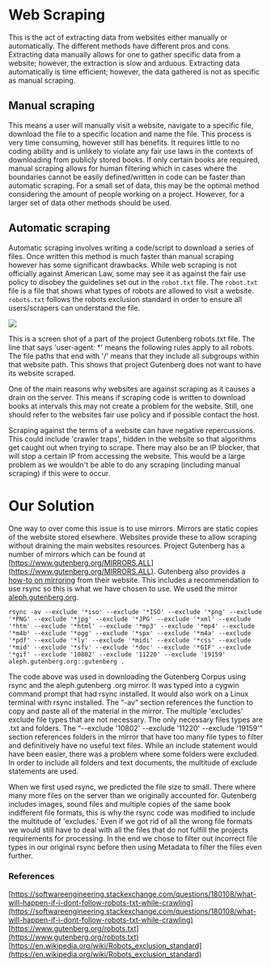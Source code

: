 # Web Scraping
This is the act of extracting data from websites either manually or automatically. The different 
methods have different pros and cons. Extracting data manually allows for one to gather specific 
data from a website; however, the extraction is slow and arduous. Extracting data automatically 
is time efficient; however, the data gathered is not as specific as manual scraping.

## Manual scraping
This means a user will manually visit a website, navigate to a specific file, download the file 
to a specific location and name the file. This process is very time consuming, however still has 
benefits. It requires little to no coding ability and is unlikely to violate any fair use laws in
 the contexts of downloading from publicly stored books. If only certain books are required, 
 manual scraping allows for human filtering which in cases where the boundaries cannot be easily defined/written in code can be faster than automatic scraping. For a small set of data, this may be the optimal method considering the amount of people working on a project. However, for a larger set of data other methods should be used.

## Automatic scraping
Automatic scraping involves writing a code/script to download a series of files. Once written 
this method is much faster than manual scraping however has some significant drawbacks. While web scraping is not officially against American Law, some may see it as against the fair use policy to disobey the guidelines set out in the `robot.txt` file. The `robot.txt` file is a file that shows what types of robots are allowed to visit a website. `robots.txt` follows the robots exclusion standard in order to ensure all users/scrapers can understand the file.





![](/static/markdowns/images/gutenberg_robots_file.png)

This is a screen shot of a part of the project Gutenberg robots.txt file. The line that says 
'user-agent: *' means the following rules apply to all robots. The file paths that end with '/' means that they include all subgroups within that website path.  This shows that project Gutenberg does not want to have its website scraped.

One of the main reasons why websites are against scraping as it causes a drain on the server. This means if scraping code is written to download books at intervals this may not create a problem for the website. Still, one should refer to the websites fair use policy and if possible contact the host.

Scraping against the terms of a website can have negative repercussions. This could include 
'crawler traps', hidden in the website so that algorithms get caught out when trying to scrape. There may also be an IP blocker, that will stop a certain IP from accessing the website. This would be a large problem as we wouldn't be able to do any scraping (including manual scraping) if this were to occur.

# Our Solution
One way to over come this issue is to use mirrors. Mirrors are static copies of the website 
stored elsewhere. Websites provide these to allow scraping without draining the main websites 
resources. Project Gutenberg has a number of mirrors which can be found at [https://www.gutenberg.org/MIRRORS.ALL](https://www.gutenberg.org/MIRRORS.ALL). 
Gutenberg also provides a 
[how-to on mirroring](https://www.gutenberg.org/wiki/Gutenberg:Mirroring_How-To) 
from their 
website. 
This includes a recommendation to 
use 
rsync so this is what we have chosen to use.
We used the mirror [aleph.gutenberg.org](aleph.gutenberg.org).

```
rsync -av --exclude '*iso' --exclude '*ISO' --exclude '*png' --exclude '*PNG' --exclude '*jpg' --exclude '*JPG' --exclude '*xml' --exclude '*htm' --exclude '*html' --exclude '*mp3' --exclude '*mp4' --exclude '*m4b' --exclude '*ogg' --exclude '*spx' --exclude '*m4a' --exclude '*pdf' --exclude '*ly' --exclude '*midi' --exclude '*css' --exclude '*mid' --exclude '*sfv' --exclude '*doc' --exclude '*GIF' --exclude '*gif' --exclude '10802' --exclude '11220' --exclude '19159' aleph.gutenberg.org::gutenberg .
```

The code above was used in downloading the Gutenberg Corpus using rsync and the aleph.gutenberg
.org mirror. It was typed into a cygwin command prompt that had rsync installed. It would also work 
on a Linux terminal with rsync installed. The “-av” section references the function to copy and paste all of the material in the mirror. The multiple 'excludes' exclude file types that are not necessary. The only necessary files types are .txt and folders. The “--exclude '10802' --exclude '11220' --exclude '19159'” section references folders in the mirror that have too many file types to filter and definitively have no useful text files. While an include statement would have been easier, there was a problem where some folders were excluded. In order to include all folders and text documents, the multitude of exclude statements are used.

When we first used rsync, we predicted the file size to small. There where many more files on the
 server than we originally accounted for. Gutenberg includes images, sound files and multiple 
copies of the same book indifferent file formats, this is why the rsync code was modified to include the multitude of 'excludes.' Even if we got rid of all the wrong file formats we would still have to 
deal with all the files that do not fulfill the projects requirements for processing. In the end we chose to filter out incorrect file types in our original rsync before then using Metadata to filter the files even further.

### References
[https://softwareengineering.stackexchange.com/questions/180108/what-will-happen-if-i-dont-follow-robots-txt-while-crawling](https://softwareengineering.stackexchange.com/questions/180108/what-will-happen-if-i-dont-follow-robots-txt-while-crawling)
[https://www.gutenberg.org/robots.txt](https://www.gutenberg.org/robots.txt)
[https://en.wikipedia.org/wiki/Robots_exclusion_standard](https://en.wikipedia.org/wiki/Robots_exclusion_standard)
